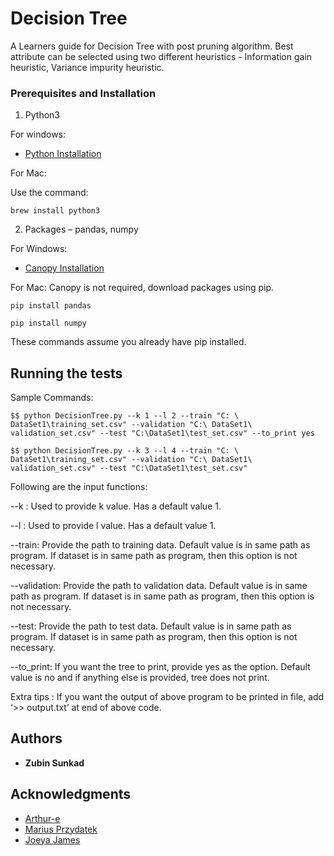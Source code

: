 # Decision Tree

A Learners guide for Decision Tree with post pruning algorithm. Best attribute can be selected using two different heuristics - Information gain heuristic, Variance impurity heuristic.

### Prerequisites and Installation

1. Python3

For windows:
* [Python Installation](https://www.python.org/downloads/)

For Mac:

Use the command:

```
brew install python3
```

2. Packages – pandas, numpy

For Windows:

* [Canopy Installation](https://store.enthought.com/downloads/)

For Mac: Canopy is not required, download packages using pip.

```
pip install pandas
```

```
pip install numpy
```

These commands assume you already have pip installed.

## Running the tests

Sample Commands: 

```
$$ python DecisionTree.py --k 1 --l 2 --train "C: \ DataSet1\training_set.csv" --validation "C:\ DataSet1\ validation_set.csv" --test "C:\DataSet1\test_set.csv" --to_print yes
```

```
$$ python DecisionTree.py --k 3 --l 4 --train "C: \ DataSet1\training_set.csv" --validation "C:\ DataSet1\ validation_set.csv" --test "C:\DataSet1\test_set.csv"
```

Following are the input functions:

--k : Used to provide k value. Has a default value 1.

--l : Used to provide l value. Has a default value 1.

--train: Provide the path to training data. Default value is in same path as program. If dataset is in same path as program, then this option is not necessary.

--validation: Provide the path to validation data. Default value is in same path as program. If dataset is in same path as program, then this option is not necessary.

--test: Provide the path to test data. Default value is in same path as program. If dataset is in same path as program, then this option is not necessary.

--to_print: If you want the tree to print, provide yes as the option. Default value is no and if anything else is provided, tree does not print.

Extra tips : If you want the output of above program to be printed in file, add ‘>> output.txt’ at end of above code.


## Authors

* **Zubin Sunkad**

## Acknowledgments

* [Arthur-e](https://github.com/arthur-e/Programming-Collective-Intelligence/blob/master/chapter7/treepredict.py)
* [Marius Przydatek](https://mariuszprzydatek.com/2014/10/31/measuring-entropy-data-disorder-and-information-gain/)
* [Joeya James](https://github.com/joeyajames/Python/blob/master/BinarySearchTree.py)
